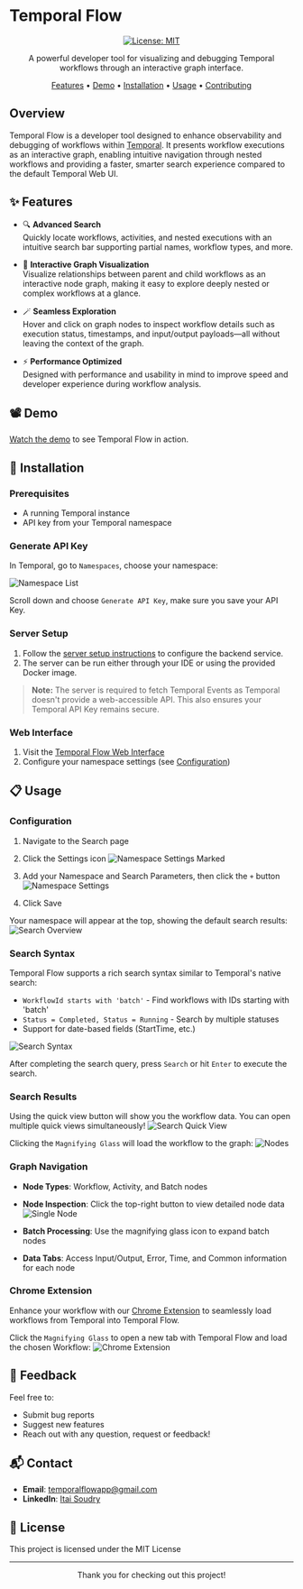 # Temporal Flow

<div align="center">

[![License: MIT](https://img.shields.io/badge/License-MIT-yellow.svg)](https://opensource.org/licenses/MIT)

A powerful developer tool for visualizing and debugging Temporal workflows through an interactive graph interface.

[Features](#-features) • [Demo](#-demo) • [Installation](#-installation) • [Usage](#-usage) • [Contributing](#-contributing)

</div>

## Overview

Temporal Flow is a developer tool designed to enhance observability and debugging of workflows within [Temporal](https://temporal.io/). It presents workflow executions as an interactive graph, enabling intuitive navigation through nested workflows and providing a faster, smarter search experience compared to the default Temporal Web UI.

## ✨ Features

- 🔍 **Advanced Search**  
  Quickly locate workflows, activities, and nested executions with an intuitive search bar supporting partial names, workflow types, and more.

- 🧭 **Interactive Graph Visualization**  
  Visualize relationships between parent and child workflows as an interactive node graph, making it easy to explore deeply nested or complex workflows at a glance.

- 🪄 **Seamless Exploration**  
  Hover and click on graph nodes to inspect workflow details such as execution status, timestamps, and input/output payloads—all without leaving the context of the graph.

- ⚡ **Performance Optimized**  
  Designed with performance and usability in mind to improve speed and developer experience during workflow analysis.

## 📽 Demo

[Watch the demo](./Screen%20Recording%202025-04-11%20at%200.31.33.mov) to see Temporal Flow in action.

## 🚀 Installation

### Prerequisites

- A running Temporal instance
- API key from your Temporal namespace

### Generate API Key

In Temporal, go to `Namespaces`, choose your namespace:

![Namespace List](./docs/images/namespaceList.png)

Scroll down and choose `Generate API Key`, make sure you save your API Key.

### Server Setup

1. Follow the [server setup instructions](server/README.md) to configure the backend service.
2. The server can be run either through your IDE or using the provided Docker image.

> **Note:** The server is required to fetch Temporal Events as Temporal doesn't provide a web-accessible API. This also ensures your Temporal API Key remains secure.

### Web Interface

1. Visit the [Temporal Flow Web Interface](https://itaisoudry.github.io/temporal-flow-web/)
2. Configure your namespace settings (see [Configuration](#configuration))

## 📋 Usage

### Configuration

1. Navigate to the Search page
2. Click the Settings icon
   ![Namespace Settings Marked](./docs/images/namespaceSettingsMarked.png)

3. Add your Namespace and Search Parameters, then click the `+` button
   ![Namespace Settings](./docs/images/configuredSearchSettings.png)

4. Click Save

Your namespace will appear at the top, showing the default search results:
![Search Overview](./docs/images/searchOverview.png)

### Search Syntax

Temporal Flow supports a rich search syntax similar to Temporal's native search:

- `WorkflowId starts with 'batch'` - Find workflows with IDs starting with 'batch'
- `Status = Completed, Status = Running` - Search by multiple statuses
- Support for date-based fields (StartTime, etc.)

![Search Syntax](./docs/images/searchParams.png)

After completing the search query, press `Search` or hit `Enter` to execute the search.

### Search Results

Using the quick view button will show you the workflow data. You can open multiple quick views simultaneously!
![Search Quick View](./docs/images/searchQuickView.png)

Clicking the `Magnifying Glass` will load the workflow to the graph:
![Nodes](./docs/images/nodes.png)

### Graph Navigation

- **Node Types**: Workflow, Activity, and Batch nodes
- **Node Inspection**: Click the top-right button to view detailed node data
  ![Single Node](./docs/images/singleNode.png)

- **Batch Processing**: Use the magnifying glass icon to expand batch nodes
- **Data Tabs**: Access Input/Output, Error, Time, and Common information for each node

### Chrome Extension

Enhance your workflow with our [Chrome Extension](chrome-extension/README.md) to seamlessly load workflows from Temporal into Temporal Flow.

Click the `Magnifying Glass` to open a new tab with Temporal Flow and load the chosen Workflow:
![Chrome Extension](./docs/images/chromeExtension.png)

## 🤝 Feedback

Feel free to:
- Submit bug reports
- Suggest new features
- Reach out with any question, request or feedback!

## 📬 Contact

- **Email**: [temporalflowapp@gmail.com](mailto:temporalflowapp@gmail.com)
- **LinkedIn**: [Itai Soudry](https://www.linkedin.com/in/itai-soudry-257a01123)

## 📄 License

This project is licensed under the MIT License

---

<div align="center">
Thank you for checking out this project!
</div>

